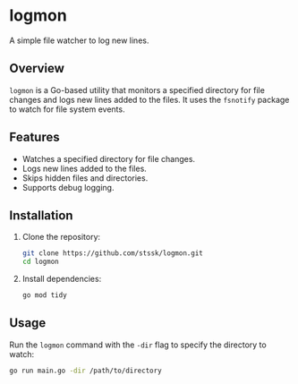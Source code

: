 # logmon

A simple file watcher to log new lines.

## Overview

`logmon` is a Go-based utility that monitors a specified directory for file changes and logs new lines added to the files. It uses the `fsnotify` package to watch for file system events.

## Features

- Watches a specified directory for file changes.
- Logs new lines added to the files.
- Skips hidden files and directories.
- Supports debug logging.

## Installation

1. Clone the repository:
    ```sh
    git clone https://github.com/stssk/logmon.git
    cd logmon
    ```

2. Install dependencies:
    ```sh
    go mod tidy
    ```

## Usage

Run the `logmon` command with the `-dir` flag to specify the directory to watch:

```sh
go run main.go -dir /path/to/directory